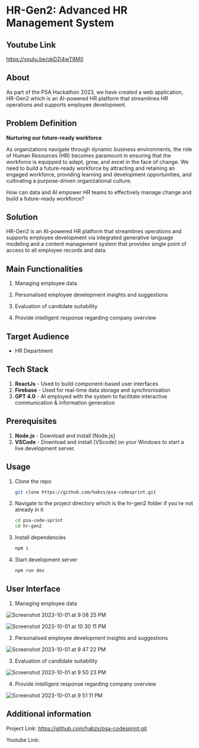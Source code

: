 # HR-Gen2: Advanced HR Management System

## Youtube Link

https://youtu.be/okDZj4wT8M0

## About

As part of the PSA Hackathon 2023, we have created a web application, HR-Gen2 which is an AI-powered HR platform that streamlines HR operations and supports employee development.

## Problem Definition

**Nurturing our future-ready workforce**

As organizations navigate through dynamic business environments, the role of Human Resources (HR) becomes paramount in ensuring that the workforce is equipped to adapt, grow, and excel in the face of change. We need to build a future-ready workforce by attracting and retaining an engaged workforce, providing learning and development opportunities, and cultivating a purpose-driven organizational culture.

How can data and AI empower HR teams to effectively manage change and build a future-ready workforce?

## Solution

HR-Gen2 is an AI-powered HR platform that streamlines operations and supports employee development via integrated generative language modeling and a content management system that provides single point of access to all employee records and data.

## Main Functionalities

1. Managing employee data

2. Personalised employee development insights and suggestions

3. Evaluation of candidate suitability

4. Provide intelligent response regarding company overview

## Target Audience

- HR Department

## Tech Stack

1. **ReactJs** - Used to build component-based user interfaces
2. **Firebase** - Used for real-time data storage and synchronisation
3. **GPT 4.0** - AI employed with the system to facilitate interactive communication & information generation

## Prerequisites

1. **Node.js** - Download and install [Node.js]
2. **VSCode** - Download and install [VScode] on your Windows to start a live development server.

## Usage

1. Clone the repo

   ```bash
   git clone https://github.com/habzs/psa-codesprint.git
   ```

2. Navigate to the project directory which is the hr-gen2 folder if you're not already in it

   ```bash
   cd psa-code-sprint
   cd hr-gen2
   ```

3. Install dependencies

   ```bash
   npm i
   ```

4. Start development server

   ```bash
   npm run dev
   ```

## User Interface

1. Managing employee data

![Screenshot 2023-10-01 at 9 08 25 PM](https://github.com/sandhiyasukumaran/psa-codesprint/assets/116448556/7122907f-d8a5-4815-b091-f4718aa4b551)

![Screenshot 2023-10-01 at 10 30 11 PM](https://github.com/sandhiyasukumaran/psa-codesprint/assets/116448556/2a936e44-b715-460b-8b75-758d10be0aa8)

2. Personalised employee development insights and suggestions

![Screenshot 2023-10-01 at 9 47 22 PM](https://github.com/sandhiyasukumaran/psa-codesprint/assets/116448556/b3834f14-0612-46c6-a589-d086ef74df4c)

3. Evaluation of candidate suitability

![Screenshot 2023-10-01 at 9 50 23 PM](https://github.com/sandhiyasukumaran/psa-codesprint/assets/116448556/284772b5-fc5a-49cc-9b6f-cebeccb000d6)

4. Provide intelligent response regarding company overview

![Screenshot 2023-10-01 at 9 51 11 PM](https://github.com/sandhiyasukumaran/psa-codesprint/assets/116448556/f334e80c-898c-4f13-9ac0-c0a9e7f204f4)

## Additional information

Project Link: https://github.com/habzs/psa-codesprint.git

Youtube Link:
